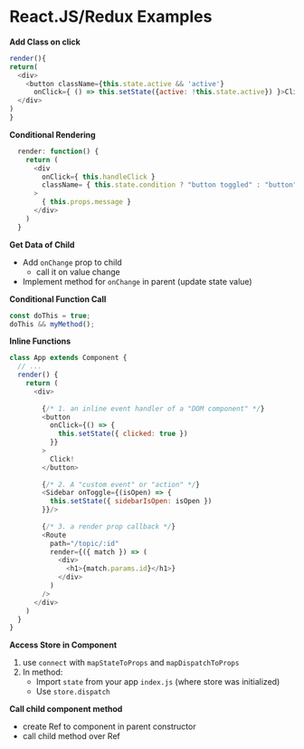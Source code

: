 # React.JS/Redux Examples




**Add Class on click**


```javascript
render(){
return(
  <div>
    <button className={this.state.active && 'active'}
      onClick={ () => this.setState({active: !this.state.active}) }>Click me</button>
  </div>
)
}
```


**Conditional Rendering**

```javascript
  render: function() {
    return ( 
      <div 
        onClick={ this.handleClick } 
        className= { this.state.condition ? "button toggled" : "button" }
      >
        { this.props.message } 
      </div>
    )    
  }
```

**Get Data of Child**
- Add `onChange` prop to child
	- call it on value change
- Implement method for `onChange` in parent (update state value)


**Conditional Function Call**
```javascript
const doThis = true;
doThis && myMethod();

```

**Inline Functions**
```javascript
class App extends Component {
  // ...
  render() {
    return (
      <div>
        
        {/* 1. an inline event handler of a "DOM component" */}
        <button
          onClick={() => {
            this.setState({ clicked: true })
          }}
        >
          Click!
        </button>
        
        {/* 2. A "custom event" or "action" */}
        <Sidebar onToggle={(isOpen) => {
          this.setState({ sidebarIsOpen: isOpen })
        }}/>
        
        {/* 3. a render prop callback */}
        <Route
          path="/topic/:id"
          render={({ match }) => (
            <div>
              <h1>{match.params.id}</h1>}
            </div>
          )
        />
      </div>
    )
  }
}
```

**Access Store in Component**
1. use `connect` with `mapStateToProps` and `mapDispatchToProps`
2. In method:
	- Import `state` from your app `index.js` (where store was initialized)
	- Use `store.dispatch`

**Call child component method**
- create Ref to component in parent constructor
- call child method over Ref	
	
